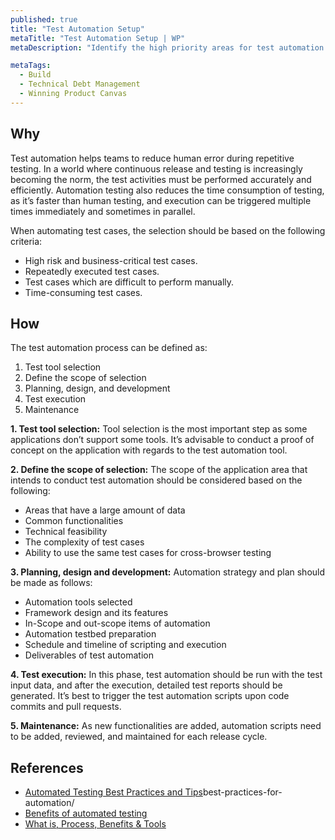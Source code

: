 ```yaml
---
published: true
title: "Test Automation Setup"
metaTitle: "Test Automation Setup | WP"
metaDescription: "Identify the high priority areas for test automation. E.g., regression tests and repetitive tests. Make the tests run on commits and deployments."

metaTags:
  - Build
  - Technical Debt Management
  - Winning Product Canvas
---
```


## Why
Test automation helps teams to reduce human error during repetitive testing. In a world where continuous release and testing is increasingly becoming the norm, the test activities must be performed accurately and efficiently. Automation testing also reduces the time consumption of testing, as it’s faster than human testing, and execution can be triggered multiple times immediately and sometimes in parallel.

When automating test cases, the selection should be based on the following criteria:
- High risk and business-critical test cases.
- Repeatedly executed test cases.
- Test cases which are difficult to perform manually.
- Time-consuming test cases.


## How

The test automation process can be defined as:

1. Test tool selection
2. Define the scope of selection
3. Planning, design, and development
4. Test execution
5. Maintenance

**1. Test tool selection:** Tool selection is the most important step as some applications don’t support some tools. It’s advisable to conduct a proof of concept on the application with regards to the test automation tool.

**2. Define the scope of selection:** The scope of the application area that intends to conduct test automation should be considered based on the following:
  - Areas that have a large amount of data 
  - Common functionalities 
  - Technical feasibility 
  - The complexity of test cases 
  - Ability to use the same test cases for cross-browser testing

**3. Planning, design and development:** Automation strategy and plan should be made as follows: 
  - Automation tools selected 
  - Framework design and its features 
  - In-Scope and out-scope items of automation 
  - Automation testbed preparation 
  - Schedule and timeline of scripting and execution 
  - Deliverables of test automation

**4. Test execution:** In this phase, test automation should be run with the test input data, and after the execution, detailed test reports should be generated. It’s best to trigger the test automation scripts upon code commits and pull requests.

**5. Maintenance:** As new functionalities are added, automation scripts need to be added, reviewed, and maintained for each release cycle.

## References

- [Automated Testing Best Practices and Tips](https://smartbear.com/learn/automated-testing/)best-practices-for-automation/
- [Benefits of automated testing](https://saucelabs.com/blog/top-10-benefits-of-automated-testing)
- [What is, Process, Benefits & Tools](https://www.guru99.com/automation-testing.html)
